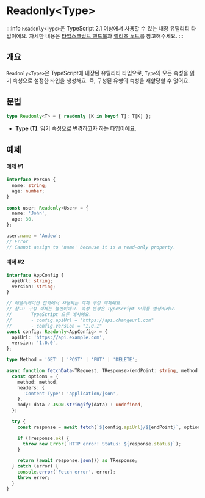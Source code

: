# Readonly\<Type>

:::info
`Readonly<Type>`은 TypeScript 2.1 이상에서 사용할 수 있는 내장 유틸리티 타입이에요. 자세한 내용은 [타입스크립트 핸드북](https://www.typescriptlang.org/docs/handbook/utility-types.html#readonlytype)과 [릴리즈 노트](https://www.typescriptlang.org/docs/handbook/release-notes/typescript-2-1.html#partial-readonly-record-and-pick)를 참고해주세요.
:::

## 개요

`Readonly<Type>`은 TypeScript에 내장된 유틸리티 타입으로, `Type`의 모든 속성을 읽기 속성으로 설정한 타입을 생성해요. 즉, 구성된 유형의 속성을 재할당할 수 없어요.

## 문법

```ts
type Readonly<T> = { readonly [K in keyof T]: T[K] };
```

- **Type (T)**: 읽기 속성으로 변경하고자 하는 타입이에요.

## 예제

#### 예제 #1

```ts
interface Person {
  name: string;
  age: number;
}

const user: Readonly<User> = {
  name: 'John',
  age: 30,
};

user.name = 'Andew';
// Error
// Cannot assign to 'name' because it is a read-only property.
```

#### 예제 #2

```ts
interface AppConfig {
  apiUrl: string;
  version: string;
}

// 애플리케이션 전역에서 사용되는 객체 구성 객체예요.
// 참고: 구성 객체는 불변이에요. 속성 변경은 TypeScript 오류를 발생시켜요.
//       TypeScript 오류 예시예요.
//       - config.apiUrl = "https://api.changeurl.com"
//       - config.version = "1.0.1"
const config: Readonly<AppConfig> = {
  apiUrl: 'https://api.example.com',
  version: '1.0.0',
};

type Method = 'GET' | 'POST' | 'PUT' | 'DELETE';

async function fetchData<TRequest, TResponse>(endPoint: string, method: Method, data?: TRequest): Promise<TResponse> {
  const options = {
    method: method,
    headers: {
      'Content-Type': 'application/json',
    },
    body: data ? JSON.stringify(data) : undefined,
  };

  try {
    const response = await fetch(`${config.apiUrl}/${endPoint}`, options);

    if (!response.ok) {
      throw new Error(`HTTP error! Status: ${response.status}`);
    }

    return (await response.json()) as TResponse;
  } catch (error) {
    console.error('Fetch error', error);
    throw error;
  }
}
```
